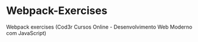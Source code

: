 # Webpack-Exercises
Webpack exercises (Cod3r Cursos Online - Desenvolvimento Web Moderno com JavaScript)
